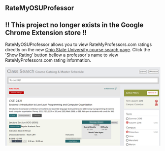 ## RateMyOSUProfessor
## !! This project no longer exists in the Google Chrome Extension store !!

RateMyOSUProfessor allows you to view RateMyProfessors.com ratings directly on the new [Ohio State University course search page](https://classes.osu.edu/class-search/#/). Click the 'Show Rating' button bellow a professor's name to view RateMyProfessors.com rating information.

![alt tag](Screenshot_0.png)

